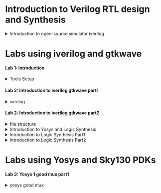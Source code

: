 # Introduction to Verilog RTL design and Synthesis

<details>
<summary>Introduction to open-source simulator iverilog</summary>
<br>
    
## What is Simulator?
•	Simulator is a tool for checking design
•	iverilog is the simulator
## What is Design?
Design is the actual Verilog code which has the intended functionality to meet with the required specifications.
## What is testbench?
Testbench is the setup to apply the stimulus(test_vectors) to the design to check its functionality.
## How Simulator Works?
+ Simulator looks for changes on the input signals
+ Upon change to the input signal output is evaluated
  + If no change to the input signal no change to output

# Structure of Test bench
![image](https://github.com/user-attachments/assets/2f569a76-30e5-4877-973d-08c21420b8e2)

 ## Note:
+ Design may have one or more primary inputs, one or more primary outputs.
+ Testbench does not have Primary input or primary outputs.
  
# Iverilog based simulation flow

 ![image](https://github.com/user-attachments/assets/27709a8f-e3c5-4143-a09a-3c2bc9b32673)

</details>


# Labs using iverilog and gtkwave

#### Lab 1: Introduction

<details>
<summary>Tools Setup</summary>
<br>
    
+ git clone https://github.com/kunalg123/sky130RTLDesignAndSynthesisWorkshop.git
+ my_lib contains all the library files which are needed.
+ lib contains sky130 standard cell library used for synthesis
+ verilog_files contains the Verilog source files and test bench files. For each iverilog file there is respective testbench. 

![image](https://github.com/user-attachments/assets/e45be6c9-2d73-46b8-8336-1672bb8fd392)
![image](https://github.com/user-attachments/assets/f21382fc-a1b7-4ae6-826e-49222dd80c3a)
![image](https://github.com/user-attachments/assets/306fc5d3-8a91-42a8-8203-7de857132bd7)

</details>


#### Lab 2: Introduction to iverilog gtkwave part1

<details>
<summary>iverilog</summary>
<br>
    
+ Step 1: go to Verilog_files

+ Step 2: Load the design using the command iverilog good_mux.v tb_good_mux.v
![image](https://github.com/user-attachments/assets/960353a2-4f02-46f3-9743-baf389e9f150)

+ A file called a.out is created
![image](https://github.com/user-attachments/assets/3d25deef-cd6e-47a9-920e-93b91eb8dfbe)

 
Step 3: Execute using ./a.out, it will dump the vcd file
![image](https://github.com/user-attachments/assets/3844b902-36e7-49d4-a109-d9a76fc2f8ad)

 
Step 4: load vcd file in simulator gtkwave tb_good_mux.vcd
![image](https://github.com/user-attachments/assets/065b4cd5-e06f-4be6-b7f7-db270dab6e3a)

 
Click on tb good mux, inputs and outputs signal will appear drag and drop them and click on Zoom fit.
![image](https://github.com/user-attachments/assets/0152fba5-f30a-4f38-b9e8-2c6f41be64fb)

 
To see the transitions of particular input
![image](https://github.com/user-attachments/assets/9e38417f-8401-47af-9856-35975db1110c)

 </details>

#### Lab 2: Introduction to iverilog gtkwave part2

<details>
<summary>file structure</summary>
<br>
    
+ Let us look into the file structure
![image](https://github.com/user-attachments/assets/7ebdbed0-8a04-4559-a316-6106f9c7219a)

![image](https://github.com/user-attachments/assets/f70afea0-2f11-4060-9a2f-b27b147d81a3)

</details>

<details>
<summary>Introduction to Yosys and Logic Synthesis</summary>
<br>

## What is Synthesizer?
+ It is tool used for converting RTL into netlist
+ Yosys is the synthesizer
+ Yosys Setup
![image](https://github.com/user-attachments/assets/23aee282-28ca-4a9c-a525-c308a8d635b8)

 
+ Netlist file is the representation of the design in the form of standard cells present in .lib
## How to verify synthesis?
 ![image](https://github.com/user-attachments/assets/6a144544-ed09-4135-ac51-f43168cd4f5d)


## Note: 
The set of primary inputs/outputs remains same between RTL design and synthesized netlist
Same test bench can be used

</details>

<details>
<summary>Introduction to Logic Synthesis Part1</summary>  
<br>

## What is RTL design?
It is the behavioral representation of the required specification
## What happens in Synthesis?
![image](https://github.com/user-attachments/assets/ef3971f2-15f2-4fc6-b67c-123a2f052655)

## What is .lib?
+ Collection of logical modules
+ Includes basic logic gates like AND, OR, NOT, ….. etc
+ Different flavors of same gate
  2 input AND Gate
              -Slow
              -Medium
              -Fast
  3 input AND Gate
              -Slow
              -Medium
              -Fast

  4 input AND Gate
 …………
 …………
## Why different flavors of gate?

![image](https://github.com/user-attachments/assets/9c71cd91-988e-48f0-b33e-dad715dc77a6)

</details>

<details>
<summary>Introduction to Logic Synthesis Part2</summary>
<br>
    
## Why do we need Slow cells?

![image](https://github.com/user-attachments/assets/3fd7187e-6492-47ee-af6e-e272937baddd)

 
## Faster Cells Vs Slower Cells

![image](https://github.com/user-attachments/assets/4f5f40b5-c88b-4282-b28c-59c0c861fe3f)

## Selection of Cells 

![image](https://github.com/user-attachments/assets/ad834dc4-2776-4b0b-b3b3-e665fecf5de9)

 
## Synthesis Illustration

![image](https://github.com/user-attachments/assets/10febcab-302b-4a18-8fa4-419b80738bab)

 </details>
 
# Labs using Yosys and Sky130 PDKs

#### Lab 3: Yosys 1 good mux part1 

<details>
<summary>yosys good mux</summary>
<br>
    
+ ## Step 1: Invoke yosys
  
 ![image](https://github.com/user-attachments/assets/d6f3d17b-d8d5-4add-b114-9acf0b848704)

+ ## Step 2: Command to read library is
  
> ## read_liberty -lib /home/comp/sky130RTLDesignAndSynthesisWorkshop/lib/sky130_fd_sc_hd__tt_025C_1v80.lib

![image](https://github.com/user-attachments/assets/a1a96698-b8ed-4412-ad97-fff77933e889)

+ ## Step 3: Command to read design is
  
> ## read_verilog good_mux.v

![image](https://github.com/user-attachments/assets/c0687f96-15d8-443b-bb8f-e705014f290a)

+ ## Step 4: Mention the module name which you want to synthesize
  
> ## synth -top good_mux

![image](https://github.com/user-attachments/assets/9094144f-2d32-4eb9-9b24-96c3e9be9cc9)

+ Step 5: Generate the netlist
  
> ## abc  -liberty  /home/comp/sky130RTLDesignAndSynthesisWorkshop/lib/sky130_fd_sc_hd__tt_025C_1v80.lib

### abc is the command that will convert RTL into gates and what gates it has to link to is specified in the library.
### The logic of good_mux is realized using standard cells available in library sky130_fd_sc_hd__tt_025C_1v80.

![image](https://github.com/user-attachments/assets/cc266e73-3017-4bab-93db-1404230c7eaf)


![image](https://github.com/user-attachments/assets/5e28937b-03ac-4fe6-b703-378838d11d89)



+ ## Step 6: The command to see what logic it has realized is
> ## show

![image](https://github.com/user-attachments/assets/cffe304a-b4ec-408e-ab9b-a63d9454f8e3)


+ ## Step 7: How to write netlist
> ## write_verlig good_mux_netlist.v

![image](https://github.com/user-attachments/assets/6301c3ec-c996-420a-a96a-d6e426033e66)

> ## !gvim good_mux_netlist.v

![image](https://github.com/user-attachments/assets/29ae03fa-49c7-4e68-a139-34ee3c32b7be)

> ## To see a simplified netlist modify the command as
> ## write_verilog -noattr good_mux_netlist.v
> ## gvim good_mux_netlist.v

![image](https://github.com/user-attachments/assets/1cc12e5e-4a79-4d20-a710-ff7801539aca)

![image](https://github.com/user-attachments/assets/bd4eebca-ea02-43af-8005-04bf2dc21818)

</details>










